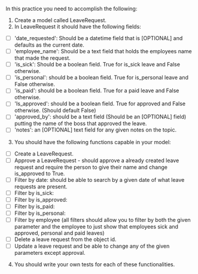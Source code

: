 In this practice you need to accomplish the following:

1. Create a model called LeaveRequest.
2. In LeaveRequest it should have the following fields:

- [ ] 'date_requested': Should be a datetime field that is [OPTIONAL] and defaults as the current date.
- [ ] 'employee_name': Should be a text field that holds the employees name that made the request.
- [ ] 'is_sick': Should be a boolean field. True for is_sick leave and False otherwise.
- [ ] 'is_personal': should be a boolean field. True for is_personal leave and False otherwise.
- [ ] 'is_paid': should be a boolean field. True for a paid leave and False otherwise.
- [ ] 'Is_approved': should be a boolean field. True for approved and False otherwise. (Should default False)
- [ ] 'approved_by': should be a text field (Should be an [OPTIONAL] field) putting the name of the boss that approved the leave.
- [ ] 'notes': an [OPTIONAL] text field for any given notes on the topic.

3. You should have the following functions capable in your model:

- [ ] Create a LeaveRequest.
- [ ] Approve a LeaveRequest - should approve a already created leave request and require the person to give their name and change is_approved to True.
- [ ] Filter by date: should be able to search by a given date of what leave requests are present.
- [ ] Filter by is_sick:
- [ ] Filter by is_approved:
- [ ] Filter by is_paid:
- [ ] Filter by is_personal:
- [ ] Filter by employee (all filters should allow you to filter by both the given parameter and the employee to just show that employees sick and approved, personal and paid leaves)
- [ ] Delete a leave request from the object id.
- [ ] Update a leave request and be able to change any of the given parameters except approval.

4. You should write your own tests for each of these functionalities.
